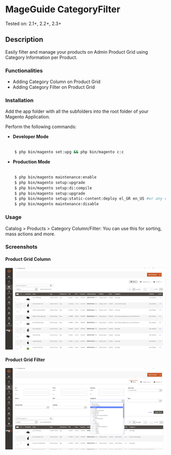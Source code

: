 # MageGuide CategoryFilter

Tested on: 2.1+, 2.2+, 2.3+

## Description

  Easily filter and manage your products on Admin Product Grid using Category Information per Product.


### Functionalities

  - Adding Category Column on Product Grid
  - Adding Category Filter on Product Grid

### Installation

  Add the app folder with all the subfolders into the root folder of your Magento Application.

  Perform the following commands:

  * __Developer Mode__

```sh

    $ php bin/magento set:upg && php bin/magento c:c

```

  * __Production Mode__

```sh

    $ php bin/magento maintenance:enable
    $ php bin/magento setup:upgrade
    $ php bin/magento setup:di:compile
    $ php bin/magento setup:upgrade
    $ php bin/magento setup:static-content:deploy el_GR en_US #or any other space seperated language you need for your project
    $ php bin/magento maintenance:disable

```

### Usage

  Catalog > Products > Category Column/Filter: You can use this for sorting, mass actions and more.

### Screenshots

#### Product Grid Column
![Product Grid Column](/screenshots/product_grid_column.png)

#### Product Grid Filter
![Product Grid Filter](/screenshots/product_grid_filter.png)